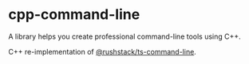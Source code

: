 # cpp-command-line

A library helps you create professional command-line tools using C++.

C++ re-implementation of [@rushstack/ts-command-line](https://github.com/microsoft/rushstack/tree/master/libraries/ts-command-line).
